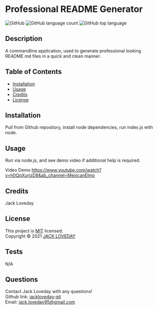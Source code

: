 
  # Professional README Generator
  ![GitHub](https://img.shields.io/github/license/jackloveday-git/loveday-readme-generator)
  ![GitHub language count](https://img.shields.io/github/languages/count/jackloveday-git/loveday-readme-generator)
  ![GitHub top language](https://img.shields.io/github/languages/top/jackloveday-git/loveday-readme-generator)
  
  ## Description
  A commandline application, used to generate professional looking README.md files in a quick and clean manner.
  
  ## Table of Contents
  * [Installation](#installation)
  * [Usage](#usage)
  * [Credits](#credits)
  * [License](#license)
  ## Installation
  Pull from Github repository, install node dependencies, run index.js with node.
  
  ## Usage 
  Run via node.js, and see demo video if additional help is required.
  
  Video Demo https://www.youtube.com/watch?v=h0QqXurjzD8&ab_channel=MexicanElmo
  ## Credits
  Jack Loveday
  ## License
  This project is [MIT](https://choosealicense.com/licenses/mit/) licensed.<br />
  Copyright © 2021 [JACK LOVEDAY](https://github.com/jackloveday-git)

  
  ## Tests
  N/A
  ## Questions
  Contact Jack Loveday with any questions!<br>
  Github link: [jackloveday-git](https://github.com/jackloveday-git)<br>
  Email: jack.loveday95@gmail.com
